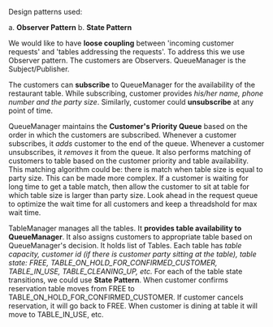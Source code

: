 
Design patterns used:

a. **Observer Pattern**
b. **State Pattern**

We would like to have **loose coupling** between 'incoming customer requests' and 'tables addressing the requests'.
To address this we use Observer pattern. The customers are Observers. QueueManager is the Subject/Publisher.

The customers can **subscribe** to QueueManager for the availability of the restaurant table.  While subscribing, customer provides _his/her name, phone number and the party size_. Similarly, customer could **unsubscribe** at any point of time.

QueueManager maintains the **Customer's Priority Queue** based on the order in which the customers are subscribed. Whenever a customer subscribes, it _adds_ customer to the end of the queue. Whenever a customer unsubscribes, it _removes_ it from the queue. It also performs matching of customers to table based on the customer priority and table availability. This matching algorithm could be: there is match when table size is equal to party size. This can be made more complex. If a customer is waiting for long time to get a table match, then allow the customer to sit at table for which table size is larger than party size. Look ahead in the request queue to optimize the wait time for all customers and keep a threadshold for max wait time.

TableManager manages all the tables. It **provides table availability to QueueManager**. It also assigns customers to appropriate table based on QueueManager's decision. It holds list of Tables. Each table has _table capacity, customer id (if there is customer party sitting at the table), table state: FREE, TABLE_ON_HOLD_FOR_CONFIRMED_CUSTOMER, TABLE_IN_USE, TABLE_CLEANING_UP, etc._
For each of the table state transitions, we could use **State Pattern**. When customer confirms reservation table moves from FREE to TABLE_ON_HOLD_FOR_CONFIRMED_CUSTOMER. If customer cancels reservation, it will go back to FREE. When customer is dining at table it will move to TABLE_IN_USE, etc.
